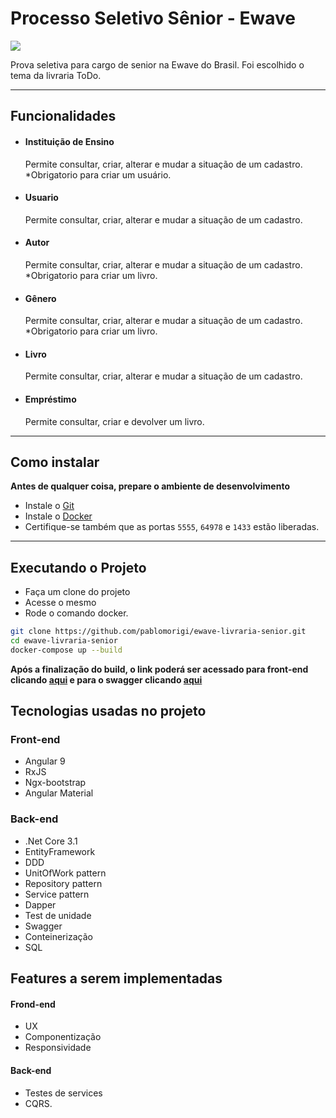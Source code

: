 # Processo Seletivo Sênior - Ewave

![](https://cdn.discordapp.com/attachments/690570572341444608/799833200913940520/Vanilla-6.3s-280px.gif)

Prova seletiva para cargo de senior na Ewave do Brasil. 
Foi escolhido o tema da livraria ToDo.

------------

## Funcionalidades

- #### Instituição de Ensino
    Permite consultar, criar, alterar e mudar a situação de um cadastro. 
    *Obrigatorio para criar um usuário.
- #### Usuario
    Permite consultar, criar, alterar e mudar a situação de um cadastro.
- #### Autor
    Permite consultar, criar, alterar e mudar a situação de um cadastro.
    *Obrigatorio para criar um livro.
- #### Gênero
    Permite consultar, criar, alterar e mudar a situação de um cadastro.
    *Obrigatorio para criar um livro.
- #### Livro
    Permite consultar, criar, alterar e mudar a situação de um cadastro.
- #### Empréstimo
    Permite consultar, criar e devolver um livro.

------------

## Como instalar
**Antes de qualquer coisa, prepare o ambiente de desenvolvimento** 
* Instale o [Git](https://git-scm.com/downloads "git")
* Instale o [Docker](https://app.dbdesigner.net/signup "docker")
* Certifique-se também que as portas `5555`, `64978` e `1433` estão liberadas.
 
------------

## Executando o Projeto
* Faça um clone do projeto
* Acesse o mesmo
* Rode o comando docker.
 ```sh
git clone https://github.com/pablomorigi/ewave-livraria-senior.git
cd ewave-livraria-senior
docker-compose up --build
 ```

**Após a finalização do build, o link poderá ser acessado para front-end clicando [aqui](http://localhost:5555/ "front") e para o swagger clicando [aqui](http://localhost:64978/swagger/ "swagger")**

## Tecnologias usadas no projeto

### Front-end

- Angular 9
- RxJS
- Ngx-bootstrap
- Angular Material

### Back-end

- .Net Core 3.1
- EntityFramework
- DDD
- UnitOfWork pattern
- Repository pattern
- Service pattern
- Dapper
- Test de unidade
- Swagger
- Conteinerização
- SQL

## Features a serem implementadas
#### Frond-end

- UX
- Componentização
- Responsividade

#### Back-end

- Testes de services
- CQRS.